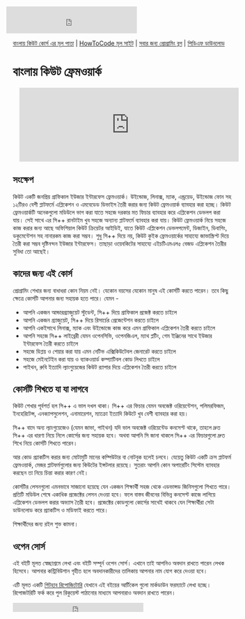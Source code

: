 <iframe src="https://www.facebook.com/plugins/likebox.php?href=https%3A%2F%2Fwww.facebook.com%2Fhowtocode.com.bd&amp;width&amp;height=62&amp;colorscheme=light&amp;show_faces=false&amp;header=false&amp;stream=false&amp;show_border=false&amp;appId=353725671441956" scrolling="no" frameborder="0" style="border:none; overflow:hidden; height:62px; margin-left:-15px;" allowTransparency="true"></iframe>

[বাংলায় কিউট কোর্স এর মূল পাতা](http://qt.howtocode.com.bd/) | [HowToCode মূল সাইট](http://www.howtocode.com.bd/) | [সবার জন্য প্রোগ্রামিং ব্লগ](http://blog.howtocode.com.bd/) | [পিডিএফ ডাউনলোড](https://www.gitbook.com/download/pdf/book/howtocode-com-bd/-qt)    

# বাংলায় কিউট ফ্রেমওয়ার্ক

<iframe scrolling="auto" frameborder="0" style="border:none; overflow:hidden; height:170px; width:100%; margin-left: 15;" allowTransparency="true" src="http://api.howtocode.com.bd/contrib/qt"></iframe> 

## সংক্ষেপ

কিউট একটি জনপ্রিয় গ্রাফিকাল ইউজার ইন্টারফেস ফ্রেমওয়ার্ক। উইন্ডোজ, লিনাক্স, ম্যাক, এন্ড্রয়েড, উইন্ডোজ ফোন সহ ১২টিরও বেশী প্লাটফর্মে  এপ্লিকেশন ও এমবেডেড ডিভাইস তৈরী করার জন্য কিউট ফ্রেমওয়ার্ক ব্যাবহার করা হচ্ছে। কিউট ফ্রেমওয়ার্কটি অনেকগুলো মডিউলে ভাগ করা যাতে সহজে দরকার মত ফিচার ব্যাবহার করে এপ্লিকেশন ডেভলপ করা যায়। সেই সাথে এর সি++ রানটাইম খুব সহজে অন্যান্য প্লাটফর্মে ব্যাবহার করা যায়। কিউট ফ্রেমওয়ার্ক নিয়ে সহজে কাজ করার জন্য আছে অফিশিয়াল কিউট ক্রিয়েটর আইডিই, যাতে কিউট এপ্লিকেশন ডেভলপমেন্ট, ডিজাইন, ডিবাগিং, ডকুমেন্টেশন সহ নানারকম কাজ করা সম্ভব। শুধু সি++ দিয়ে নয়, কিউট কুইক ফ্রেমওয়ার্কের সাহায্যে জাভাস্ক্রিপ্ট দিয়ে তৈরী করা সম্ভব দৃষ্টিনন্দন ইউজার ইন্টারফেস। তাছাড়া ওয়েবকিটের সাহায্যে এইচটিএমএল৫ বেজড এপ্লিকেশন তৈরীর সুবিধা তো আছেই।

## কাদের জন্য এই কোর্স

প্রোগ্রামিং শেখার জন্য বাধাধরা কোন নিয়ম নেই। যেকোন বয়সের যেকোন মানুষ এই কোর্সটি করতে পারেন। তবে কিছু ক্ষেত্রে কোর্সটি আপনার জন্য সহায়ক হতে পারে। যেমন -

* আপনি একজন আন্ডারগ্র্যাজুয়েট স্টুডেন্ট, সি++ দিয়ে গ্রাফিকাল প্রজেক্ট করতে চাইলে
* আপনি একজন গ্র্যাজুয়েট, সি++ দিয়ে রিসার্চের প্রেজেন্টেশন করতে চাইলে
* আপনি একইসাথে লিনাক্স, ম্যাক এবং উইন্ডোজে কাজ করে এমন গ্রাফিকাল এপ্লিকেশন তৈরী করতে চাইলে
* আপনি সহজে সি++ লাইব্রেরী যেমন ওপেনসিভি, ওপেনজিএল, ম্যাথ প্লটিং, গেম ইঞ্জিনের সাথে ইউজার ইন্টারফেস তৈরী করতে চাইলে
* সহজে ডিপ্লয় ও শেয়ার করা যায় এমন নেটিভ এক্সিকিউটেবল জেনারেট করতে চাইলে
* সহজে মেইনটেইন করা যায় ও ব্যাকওয়ার্ড কম্প্যাটিবল কোড লিখতে চাইলে
* পাইথন, রুবি ইত্যাদি ল্যাংগুয়েজের কিউট র‍্যাপার দিয়ে এপ্লিকেশন তৈরী করতে চাইলে

## কোর্সটি শিখতে যা যা লাগবে

কিউট শেখার পূর্বশর্ত হল সি++ এ ভাল দখল থাকা। সি++ এর ফিচার যেমন অবজেক্ট ওরিয়েন্টেশন, পলিমরফিজম, ইনহেরিটেন্স, এনক্যাপসুলেশন, এনামারেশন, ম্যাক্রো ইত্যাদি কিউটে খুব বেশী ব্যাবহার করা হয়।

সি++ বাদে অন্য ল্যাংগুয়েজেও (যেমন জাভা, পাইথন) যদি ভাল অবজেক্ট ওরিয়েন্টেড কনসেপ্ট থাকে, তাহলে দ্রুত সি++ এর ধারণা নিয়ে নিলে কোর্সের জন্য সহায়ক হবে। অথবা আপনি সি জানা থাকলে সি++ এর ফিচারগুলো দ্রুত শিখে নিয়ে কোর্সটি শিখতে পারেন।

আর কোড প্র্যাকটিস করার জন্য মোটামুটি মানের কম্পিউটার বা নোটবুক হলেই চলবে। যেয়েতু কিউট একটি ক্রস প্লাটফর্ম ফ্রেমওয়ার্ক, মেজর প্লাটফর্মগুলোর জন্য কিউটের ইন্সটলার রয়েছে। সুতরাং আপনি কোন অপারেটিং সিস্টেম ব্যাবহার করছেন তা নিয়ে চিন্তা করার কারণ নেই।

কোর্সটির লেসনগুলো এমনভাবে সাজানো হয়েছে যেন একজন শিক্ষার্থী সহজ থেকে এডভান্সড জিনিসগুলো শিখতে পারে। প্রতিটি মডিউল শেষে একাধিক প্রজেক্টের লেসন দেওয়া হবে। ফলে বাস্তব জীবনের বিভিন্ন কনসেপ্ট কাজে লাগিয়ে এপ্লিকেশন ডেভলপ করার অভ্যাস তৈরী হবে। প্রজেক্টের কোডগুলো কোর্সের সাথেই থাকবে যেন শিক্ষার্থীরা সেটা ডাউনলোড করে প্র্যাকটিস ও মডিফাই করতে পারে।

শিক্ষার্থীদের জন্য রইল শুভ কামনা।

## ওপেন সোর্স

এই বইটি মূলত স্বেচ্ছাশ্রমে লেখা এবং বইটি সম্পূর্ন ওপেন সোর্স। এখানে তাই আপনিও অবদান রাখতে পারেন লেখক হিসেবে। আপনার কন্ট্রিবিউশান গৃহীত হলে অবদানকারীদের তালিকায় আপনার নাম যোগ করে দেওয়া হবে।

এটি মূলত একটি [গিটহাব রিপোজিটোরি](https://github.com/howtocode-com-bd/qt.howtocode.com.bd) যেখানে এই বইয়ের আর্টিকেল গুলো মার্কডাউন ফরম্যাটে লেখা হচ্ছে। রিপোজটরিটি ফর্ক করে পুল রিকুয়েস্ট পাঠানোর মাধ্যমে আপনারাও অবদান রাখতে পারেন।

<iframe src="https://www.facebook.com/plugins/like.php?href=http%3A%2F%2Fqt.howtocode.com.bd&amp;width&amp;layout=button_count&amp;action=like&amp;show_faces=false&amp;share=true&amp;height=21&amp;appId=353725671441956" scrolling="no" frameborder="0" style="border:none; overflow:hidden; height:21px;" allowTransparency="true"></iframe>
